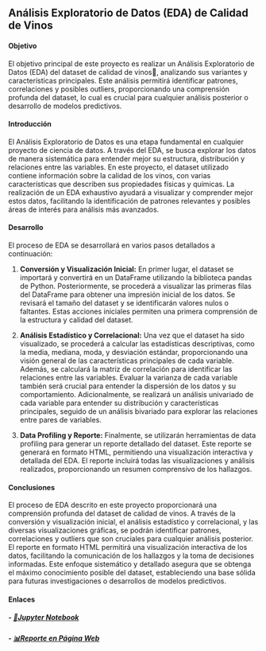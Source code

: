 ## Análisis Exploratorio de Datos (EDA) de Calidad de Vinos

#### Objetivo
El objetivo principal de este proyecto es realizar un Análisis Exploratorio de Datos (EDA) del dataset de calidad de vinos🍷, analizando sus variantes y características principales. Este análisis permitirá identificar patrones, correlaciones y posibles outliers, proporcionando una comprensión profunda del dataset, lo cual es crucial para cualquier análisis posterior o desarrollo de modelos predictivos.

#### Introducción
El Análisis Exploratorio de Datos es una etapa fundamental en cualquier proyecto de ciencia de datos. A través del EDA, se busca explorar los datos de manera sistemática para entender mejor su estructura, distribución y relaciones entre las variables. En este proyecto, el dataset utilizado contiene información sobre la calidad de los vinos, con varias características que describen sus propiedades físicas y químicas. La realización de un EDA exhaustivo ayudará a visualizar y comprender mejor estos datos, facilitando la identificación de patrones relevantes y posibles áreas de interés para análisis más avanzados.

#### Desarrollo
El proceso de EDA se desarrollará en varios pasos detallados a continuación:

1. **Conversión y Visualización Inicial:**
   En primer lugar, el dataset se importará y convertirá en un DataFrame utilizando la biblioteca pandas de Python. Posteriormente, se procederá a visualizar las primeras filas del DataFrame para obtener una impresión inicial de los datos. Se revisará el tamaño del dataset y se identificarán valores nulos o faltantes. Estas acciones iniciales permiten una primera comprensión de la estructura y calidad del dataset.

2. **Análisis Estadístico y Correlacional:**
   Una vez que el dataset ha sido visualizado, se procederá a calcular las estadísticas descriptivas, como la media, mediana, moda, y desviación estándar, proporcionando una visión general de las características principales de cada variable. Además, se calculará la matriz de correlación para identificar las relaciones entre las variables. Evaluar la varianza de cada variable también será crucial para entender la dispersión de los datos y su comportamiento. Adicionalmente, se realizará un análisis univariado de cada variable para entender su distribución y características principales, seguido de un análisis bivariado para explorar las relaciones entre pares de variables.

3. **Data Profiling y Reporte:**
   Finalmente, se utilizarán herramientas de data profiling para generar un reporte detallado del dataset. Este reporte se generará en formato HTML, permitiendo una visualización interactiva y detallada del EDA. El reporte incluirá todas las visualizaciones y análisis realizados, proporcionando un resumen comprensivo de los hallazgos.

#### Conclusiones
El proceso de EDA descrito en este proyecto proporcionará una comprensión profunda del dataset de calidad de vinos. A través de la conversión y visualización inicial, el análisis estadístico y correlacional, y las diversas visualizaciones gráficas, se podrán identificar patrones, correlaciones y outliers que son cruciales para cualquier análisis posterior. El reporte en formato HTML permitirá una visualización interactiva de los datos, facilitando la comunicación de los hallazgos y la toma de decisiones informadas. Este enfoque sistemático y detallado asegura que se obtenga el máximo conocimiento posible del dataset, estableciendo una base sólida para futuras investigaciones o desarrollos de modelos predictivos.

#### Enlaces
#####   - [📒Jupyter Notebook](Exploratory_Data_Analysis_(EDA).ipynb)
#####   - [📊Reporte en Página Web](https://gonzadzz00.github.io/Proyectos/wine_quality_report.html)


